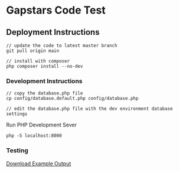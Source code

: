 # Gapstars Code Test

## Deployment Instructions

```
// update the code to latest master branch
git pull origin main

// install with composer
php composer install --no-dev
```

### Development Instructions
```
// copy the database.php file
cp config/database.default.php config/database.php

// edit the database.php file with the dev environment database settings

```

Run PHP Development Sever
```
php -S localhost:8000
```

### Testing

[Download Example Output](public/brand_turnover.csv)



